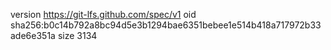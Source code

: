 version https://git-lfs.github.com/spec/v1
oid sha256:b0c14b792a8bc94d5e3b1294bae6351bebee1e514b418a717972b33ade6e351a
size 3134
